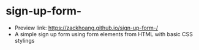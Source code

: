 # sign-up-form-
- Preview link: https://zackhoang.github.io/sign-up-form-/ 
- A simple sign up form using form elements from HTML with basic CSS stylings 
